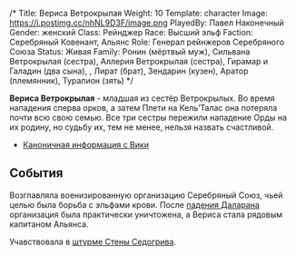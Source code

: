 /*
Title: Вериса Ветрокрылая
Weight: 10
Template: character
Image: https://i.postimg.cc/nhNL9D3F/image.png
PlayedBy: Павел Наконечный
Gender: женский
Class: Рейнджер
Race: Высший эльф
Faction: Серебряный Ковенант, Альянс
Role: Генерал рейнжеров Серебряного Союза
Status: Живая
Family: Ронин (мёртвый муж), Сильвана Ветрокрылая (сестра), Аллерия Ветрокрылая (сестра), Гирамар и Галадин (два сына), , Лират (брат), Зендарин (кузен), Аратор (племянник), Туралион (зять)
*/

**Вериса Ветрокрылая** - младшая из сестёр Ветрокрылых. Во время нападения сперва орков, а затем Плети на Кель’Талас она потеряла почти всю свою семью. Все три сестры пережили нападение Орды на их родину, но судьбу их, тем не менее, нельзя назвать счастливой.

- [Каноничная информация с Вики](https://wowwiki.fandom.com/ru/wiki/%D0%92%D0%B5%D1%80%D0%B8%D1%81%D0%B0_%D0%92%D0%B5%D1%82%D1%80%D0%BE%D0%BA%D1%80%D1%8B%D0%BB%D0%B0%D1%8F)

## События

Возглавляла военизированную организацию Серебряный Союз, чьей целью была борьба с эльфами крови. После [падения Даларана](/events/fall-of-dalaran) организация была практически уничтожена, а Вериса стала рядовым капитаном Альянса.

Учавствовала в [штурме Стены Седогрива](/events/fall-of-the-wall).